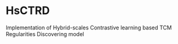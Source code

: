 # HsCTRD
Implementation of Hybrid-scales Contrastive learning based TCM Regularities Discovering model
